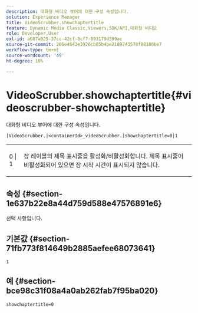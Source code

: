 ```yaml
---
description: 대화형 비디오 뷰어에 대한 구성 속성입니다.
solution: Experience Manager
title: VideoScrubber.showchaptertitle
feature: Dynamic Media Classic,Viewers,SDK/API,대화형 비디오
role: Developer,User
exl-id: a687a025-37cc-42cf-8cf7-893179d399ac
source-git-commit: 206e4643e3926cb85b4be2189743578f88180be7
workflow-type: tm+mt
source-wordcount: '49'
ht-degree: 10%

---
```


# VideoScrubber.showchaptertitle{#videoscrubber-showchaptertitle}

대화형 비디오 뷰어에 대한 구성 속성입니다.

`[VideoScrubber.|<containerId>_videoScrubber.]showchaptertitle=0|1`

<table id="table_441553CD34C94A58A9D7CBF772DEDDB6"> 
 <tbody> 
  <tr> 
   <td colname="col1"> <p> <span class="codeph"> 0 | 1</span> </p> </td> 
   <td colname="col2"> <p> 장 레이블의 제목 표시줄을 활성화/비활성화합니다. 제목 표시줄이 비활성화되어 있으면 장 시작 시간이 표시되지 않습니다. </p> </td> 
  </tr> 
 </tbody> 
</table>

## 속성 {#section-1e637b22e8a44d759d588e47576891e6}

선택 사항입니다.

## 기본값 {#section-71fb773f814649b2885aefee68073641}

`1`

## 예 {#section-bce98c31f08a4a0ab262fab7f95ba020}

```
showchaptertitle=0
```
